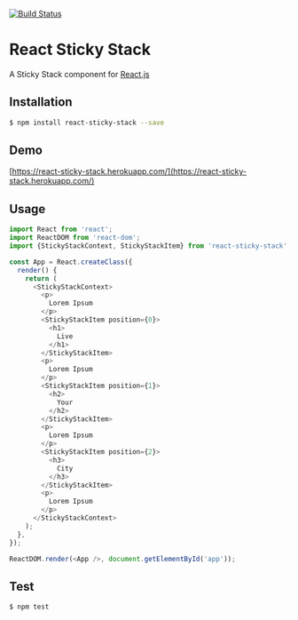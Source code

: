 [![Build Status](https://travis-ci.org/YPlan/react-sticky-stack.svg?branch=master)](https://travis-ci.org/YPlan/react-sticky-stack)

React Sticky Stack
==================

A Sticky Stack component for [React.js](http://facebook.github.io/react/)

Installation
------------

```sh
$ npm install react-sticky-stack --save
```

Demo
----

[https://react-sticky-stack.herokuapp.com/](https://react-sticky-stack.herokuapp.com/)

Usage
-----

```javascript
import React from 'react';
import ReactDOM from 'react-dom';
import {StickyStackContext, StickyStackItem} from 'react-sticky-stack';

const App = React.createClass({
  render() {
    return (
      <StickyStackContext>
        <p>
          Lorem Ipsum
        </p>
        <StickyStackItem position={0}>
          <h1>
            Live
          </h1>
        </StickyStackItem>
        <p>
          Lorem Ipsum
        </p>
        <StickyStackItem position={1}>
          <h2>
            Your
          </h2>
        </StickyStackItem>
        <p>
          Lorem Ipsum
        </p>
        <StickyStackItem position={2}>
          <h3>
            City
          </h3>
        </StickyStackItem>
        <p>
          Lorem Ipsum
        </p>
      </StickyStackContext>
    );
  },
});

ReactDOM.render(<App />, document.getElementById('app'));
```

Test
----

```sh
$ npm test
```
